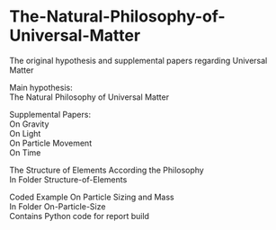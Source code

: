 # The-Natural-Philosophy-of-Universal-Matter
The original hypothesis and supplemental papers regarding Universal Matter

<p>Main hypothesis:<br>
The Natural Philosophy of Universal Matter

<p>Supplemental Papers:
<br>On Gravity
<br>On Light
<br>On Particle Movement
<br>On Time

<p>The Structure of Elements According the Philosophy<br>
In Folder Structure-of-Elements
  
<p>Coded Example On Particle Sizing and Mass<br>
In Folder On-Particle-Size <br>
Contains Python code for report build
